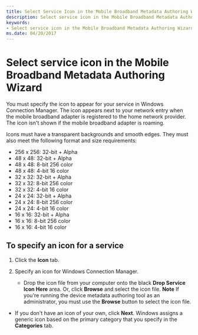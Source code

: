 ```yaml
---
title: Select Service Icon in the Mobile Broadband Metadata Authoring Wizard
description: Select service icon in the Mobile Broadband Metadata Authoring Wizard
keywords:
- Select service icon in the Mobile Broadband Metadata Authoring Wizard
ms.date: 04/20/2017
---
```


# Select service icon in the Mobile Broadband Metadata Authoring Wizard


You must specify the icon to appear for your service in Windows Connection Manager. The icon appears next to your network entry when the mobile broadband adapter is registered to the home network provider. The icon isn't shown if the mobile broadband adapter is roaming.

Icons must have a transparent backgrounds and smooth edges. They must also meet the following format and size requirements:

-   256 x 256: 32-bit + Alpha
-   48 x 48: 32-bit + Alpha
-   48 x 48: 8-bit 256 color
-   48 x 48: 4-bit 16 color
-   32 x 32: 32-bit + Alpha
-   32 x 32: 8-bit 256 color
-   32 x 32: 4-bit 16 color
-   24 x 24: 32-bit + Alpha
-   24 x 24: 8-bit 256 color
-   24 x 24: 4-bit 16 color
-   16 x 16: 32-bit + Alpha
-   16 x 16: 8-bit 256 color
-   16 x 16: 4-bit 16 color

## <span id="To_specify_an_icon_for_a_service"></span><span id="to_specify_an_icon_for_a_service"></span><span id="TO_SPECIFY_AN_ICON_FOR_A_SERVICE"></span>To specify an icon for a service


1.  Click the **Icon** tab.
2.  Specify an icon for Windows Connection Manager.

    -   Drop the icon file from your computer onto the black **Drop Service Icon Here** area. Or, click **Browse** and select the icon file.
        **Note**  If you're running the device metadata authoring tool as an administrator, you must use the **Browse** button to select the icon file.




-   If you don't have an icon of your own, click **Next**. Windows assigns a generic icon based on the primary category that you specify in the **Categories** tab.










